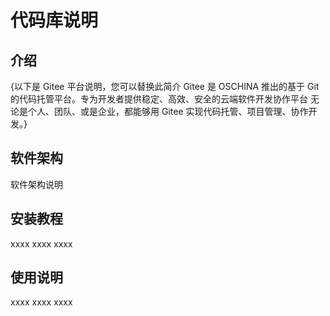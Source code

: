 # 代码库说明

## 介绍

{以下是 Gitee 平台说明，您可以替换此简介 Gitee 是 OSCHINA 推出的基于 Git 的代码托管平台。专为开发者提供稳定、高效、安全的云端软件开发协作平台 无论是个人、团队、或是企业，都能够用 Gitee 实现代码托管、项目管理、协作开发。}

## 软件架构

软件架构说明

## 安装教程

xxxx
xxxx
xxxx

## 使用说明

xxxx
xxxx
xxxx

